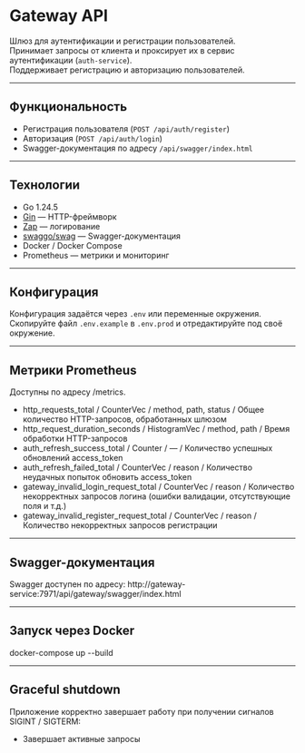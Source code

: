 # Gateway API

Шлюз для аутентификации и регистрации пользователей.  
Принимает запросы от клиента и проксирует их в сервис аутентификации (`auth-service`).  
Поддерживает регистрацию и авторизацию пользователей.

---

## Функциональность
- Регистрация пользователя (`POST /api/auth/register`)
- Авторизация (`POST /api/auth/login`)
- Swagger-документация по адресу `/api/swagger/index.html`

---

## Технологии
- Go 1.24.5
- [Gin](https://github.com/gin-gonic/gin) — HTTP-фреймворк
- [Zap](https://github.com/uber-go/zap) — логирование
- [swaggo/swag](https://github.com/swaggo/swag) — Swagger-документация
- Docker / Docker Compose
- Prometheus — метрики и мониторинг

---

## Конфигурация
Конфигурация задаётся через `.env` или переменные окружения.  
Скопируйте файл `.env.example` в `.env.prod` и отредактируйте под своё окружение.

---

## Метрики Prometheus

Доступны по адресу /metrics.

- http_requests_total / CounterVec /	method, path, status /	Общее количество HTTP-запросов, обработанных шлюзом 
- http_request_duration_seconds /	HistogramVec /	method, path	/ Время обработки HTTP-запросов 
- auth_refresh_success_total /	Counter /	—	/ Количество успешных обновлений access_token 
- auth_refresh_failed_total	/ CounterVec /	reason	/ Количество неудачных попыток обновить access_token 
- gateway_invalid_login_request_total /	CounterVec /	reason	/ Количество некорректных запросов логина (ошибки валидации, отсутствующие поля и т.д.)
- gateway_invalid_register_request_total /	CounterVec /	reason	/ Количество некорректных запросов регистрации

---

## Swagger-документация
Swagger доступен по адресу:
http://gateway-service:7971/api/gateway/swagger/index.html

---

## Запуск через Docker
docker-compose up --build

---

##  Graceful shutdown

Приложение корректно завершает работу при получении сигналов SIGINT / SIGTERM:
- Завершает активные запросы